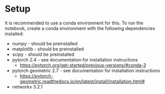 # Setup
It is recommended to use a conda environment for this. To run the notebook, create a conda environment with the following dependencies installed:
* numpy - should be preinstalled
* matplotlib - should be preinstalled
* scipy - should be preinstalled
* pytorch 2.4 - see documentation for installation instructions
  * https://pytorch.org/get-started/previous-versions/#conda-3
* pytorch geometric 2.7 - see documentation for installation instructions
  * https://pytorch-geometric.readthedocs.io/en/latest/install/installation.html#
* networkx 3.2.1
